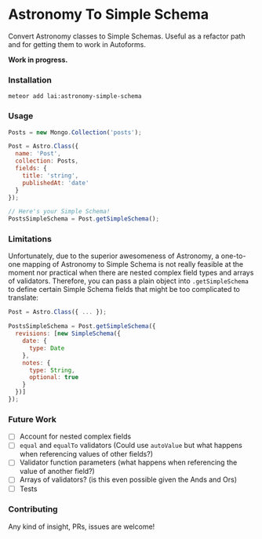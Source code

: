 # Astronomy To Simple Schema

Convert Astronomy classes to Simple Schemas. Useful as a refactor path and for getting them to work in Autoforms.

__Work in progress.__

### Installation

`meteor add lai:astronomy-simple-schema`

### Usage

```js
Posts = new Mongo.Collection('posts');

Post = Astro.Class({
  name: 'Post',
  collection: Posts,
  fields: {
    title: 'string',
    publishedAt: 'date'
  }
});

// Here's your Simple Schema!
PostsSimpleSchema = Post.getSimpleSchema();

```

### Limitations

Unfortunately, due to the superior awesomeness of Astronomy, a one-to-one mapping of Astronomy to Simple Schema is not really feasible at the moment nor practical when there are nested complex field types and arrays of validators. Therefore, you can pass a plain object into `.getSimpleSchema` to define certain Simple Schema fields that might be too complicated to translate:

```js
Post = Astro.Class({ ... });

PostsSimpleSchema = Post.getSimpleSchema({
  revisions: [new SimpleSchema({
    date: {
      type: Date
    },
    notes: {
      type: String,
      optional: true
    }
  })]
});
```

### Future Work

* [ ] Account for nested complex fields
* [ ] `equal` and `equalTo` validators (Could use `autoValue` but what happens when referencing values of other fields?)
* [ ] Validator function parameters (what happens when referencing the value of another field?)
* [ ] Arrays of validators? (is this even possible given the Ands and Ors)
* [ ] Tests

### Contributing

Any kind of insight, PRs, issues are welcome!
